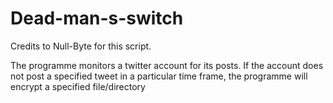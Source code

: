 # Dead-man-s-switch
Credits to Null-Byte for this script.

The programme monitors a twitter account for its posts. If the account does not post a specified tweet in a particular time frame, the programme will encrypt a specified file/directory
